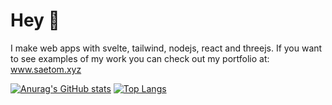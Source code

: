# Hey 👋
I make web apps with svelte, tailwind, nodejs, react and threejs.
If you want to see examples of my work you can check out my portfolio at: www.saetom.xyz

[![Anurag's GitHub stats](https://github-readme-stats.vercel.app/api?username=MatissJurevics&theme=vue-dark)](https://github.com/anuraghazra/github-readme-stats)
[![Top Langs](https://github-readme-stats.vercel.app/api/top-langs/?username=MatissJurevics&theme=vue-dark)](https://github.com/anuraghazra/github-readme-stats)




